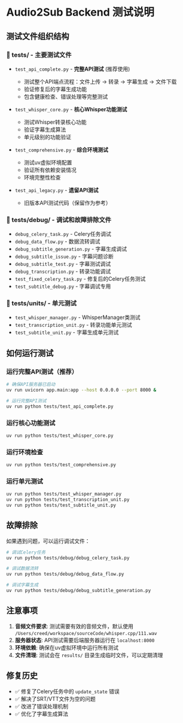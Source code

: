 # Audio2Sub Backend 测试说明

## 测试文件组织结构

### 📁 tests/ - 主要测试文件
- `test_api_complete.py` - **完整API测试** (推荐使用)
  - 测试整个API端点流程：文件上传 → 转录 → 字幕生成 → 文件下载
  - 验证修复后的字幕生成功能
  - 包含健康检查、错误处理等完整测试

- `test_whisper_core.py` - **核心Whisper功能测试**
  - 测试Whisper转录核心功能
  - 验证字幕生成算法
  - 单元级别的功能验证

- `test_comprehensive.py` - **综合环境测试**
  - 测试uv虚拟环境配置
  - 验证所有依赖安装情况
  - 环境完整性检查

- `test_api_legacy.py` - **遗留API测试**
  - 旧版本API测试代码（保留作为参考）

### 🔧 tests/debug/ - 调试和故障排除文件
- `debug_celery_task.py` - Celery任务调试
- `debug_data_flow.py` - 数据流转调试
- `debug_subtitle_generation.py` - 字幕生成调试
- `debug_subtitle_issue.py` - 字幕问题诊断
- `debug_subtitle_test.py` - 字幕测试调试
- `debug_transcription.py` - 转录功能调试
- `test_fixed_celery_task.py` - 修复后的Celery任务测试
- `test_subtitle_debug.py` - 字幕调试专用

### 🧪 tests/units/ - 单元测试
- `test_whisper_manager.py` - WhisperManager类测试
- `test_transcription_unit.py` - 转录功能单元测试
- `test_subtitle_unit.py` - 字幕生成单元测试

## 如何运行测试

### 运行完整API测试（推荐）
```bash
# 确保API服务器已启动
uv run uvicorn app.main:app --host 0.0.0.0 --port 8000 &

# 运行完整API测试
uv run python tests/test_api_complete.py
```

### 运行核心功能测试
```bash
uv run python tests/test_whisper_core.py
```

### 运行环境检查
```bash
uv run python tests/test_comprehensive.py
```

### 运行单元测试
```bash
uv run python tests/test_whisper_manager.py
uv run python tests/test_transcription_unit.py
uv run python tests/test_subtitle_unit.py
```

## 故障排除

如果遇到问题，可以运行调试文件：
```bash
# 调试Celery任务
uv run python tests/debug/debug_celery_task.py

# 调试数据流转
uv run python tests/debug/debug_data_flow.py

# 调试字幕生成
uv run python tests/debug/debug_subtitle_generation.py
```

## 注意事项

1. **音频文件要求**: 测试需要有效的音频文件，默认使用 `/Users/creed/workspace/sourceCode/whisper.cpp/111.wav`
2. **服务器状态**: API测试需要后端服务器运行在 `localhost:8000`
3. **环境依赖**: 确保在uv虚拟环境中运行所有测试
4. **文件清理**: 测试会在 `results/` 目录生成临时文件，可以定期清理

## 修复历史

- ✅ 修复了Celery任务中的 `update_state` 错误
- ✅ 解决了SRT/VTT文件为空的问题
- ✅ 改进了错误处理机制
- ✅ 优化了字幕生成算法
